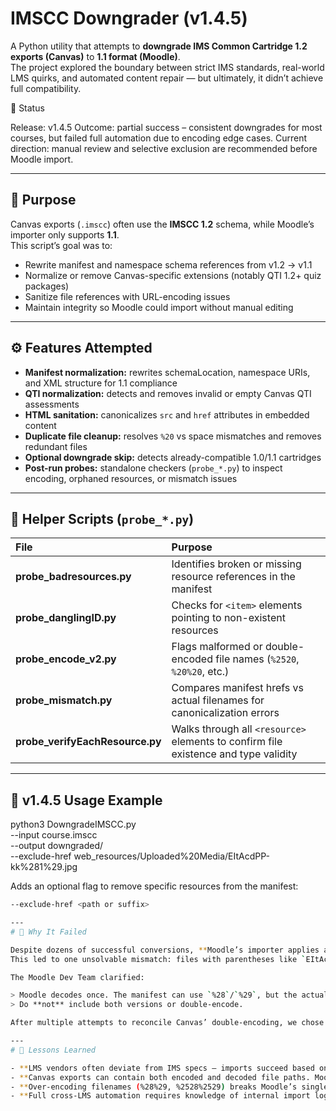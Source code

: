 # IMSCC Downgrader (v1.4.5)

A Python utility that attempts to **downgrade IMS Common Cartridge 1.2 exports (Canvas)** to **1.1 format (Moodle)**.  
The project explored the boundary between strict IMS standards, real-world LMS quirks, and automated content repair — but ultimately, it didn’t achieve full compatibility.

🚧 Status

Release: v1.4.5
Outcome: partial success – consistent downgrades for most courses, but failed full automation due to encoding edge cases.
Current direction: manual review and selective exclusion are recommended before Moodle import.

---

## 🎯 Purpose

Canvas exports (`.imscc`) often use the **IMSCC 1.2** schema, while Moodle’s importer only supports **1.1**.  
This script’s goal was to:

- Rewrite manifest and namespace schema references from v1.2 → v1.1  
- Normalize or remove Canvas-specific extensions (notably QTI 1.2+ quiz packages)  
- Sanitize file references with URL-encoding issues  
- Maintain integrity so Moodle could import without manual editing  

---

## ⚙️ Features Attempted

- **Manifest normalization:** rewrites schemaLocation, namespace URIs, and XML structure for 1.1 compliance  
- **QTI normalization:** detects and removes invalid or empty Canvas QTI assessments  
- **HTML sanitation:** canonicalizes `src` and `href` attributes in embedded content  
- **Duplicate file cleanup:** resolves `%20` vs space mismatches and removes redundant files  
- **Optional downgrade skip:** detects already-compatible 1.0/1.1 cartridges  
- **Post-run probes:** standalone checkers (`probe_*.py`) to inspect encoding, orphaned resources, or mismatch issues  

---

## 🔎 Helper Scripts (`probe_*.py`)

| File | Purpose |
| :------------------------------------ | :------------------------------------------------------------ |
| **probe_badresources.py** | Identifies broken or missing resource references in the manifest |
| **probe_danglingID.py** | Checks for `<item>` elements pointing to non-existent resources |
| **probe_encode_v2.py** | Flags malformed or double-encoded file names (`%2520`, `%20%20`, etc.) |
| **probe_mismatch.py** | Compares manifest hrefs vs actual filenames for canonicalization errors |
| **probe_verifyEachResource.py** | Walks through all `<resource>` elements to confirm file existence and type validity |
---
## 🧰 v1.4.5 Usage Example

python3 DowngradeIMSCC.py \
  --input course.imscc \
  --output downgraded/ \
  --exclude-href web_resources/Uploaded%20Media/EItAcdPP-kk%281%29.jpg

  Adds an optional flag to remove specific resources from the manifest:
```bash
--exclude-href <path or suffix>

---
# 🧩 Why It Failed

Despite dozens of successful conversions, **Moodle’s importer applies a single URL decode**, while Canvas exports inconsistently encode filenames.  
This led to one unsolvable mismatch: files with parentheses like `EItAcdPP-kk(1).jpg` vs encoded `%281%29`.

The Moodle Dev Team clarified:

> Moodle decodes once. The manifest can use `%28`/`%29`, but the actual file on disk must use literal `(` `)`.  
> Do **not** include both versions or double-encode.

After multiple attempts to reconcile Canvas’ double-encoding, we chose a pragmatic approach: **exclude the problematic file** instead of overengineering a brittle fix.

---
# 🧪 Lessons Learned

- **LMS vendors often deviate from IMS specs — imports succeed based on implementation details, not schema compliance.
- **Canvas exports can contain both encoded and decoded file paths. Moodle does not handle both.
- **Over-encoding filenames (%28%29, %2528%2529) breaks Moodle’s single-decode rule.
- **Full cross-LMS automation requires knowledge of internal import logic, which is effectively a black box.

